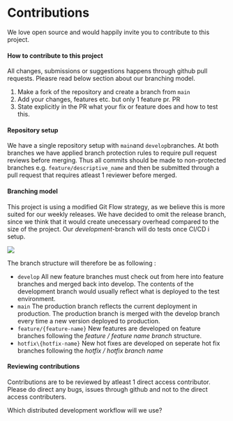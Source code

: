 # Contributions

We love open source and would happily invite you to contribute to this project.

#### How to contribute to this project
All changes, submissions or suggestions happens through github pull requests. Pleasre read below section about our branching model.

1. Make a fork of the repository and create a branch from `main`
2. Add your changes, features etc. but only 1 feature pr. PR 
3. State explicitly in the PR what your fix or feature does and how to test this.



#### Repository setup
We have a single repository setup with `main`and `develop`branches. At both branches we have applied branch protection rules to require pull request reviews before merging. Thus all commits should be made to non-protected branches e.g. `feature/descriptive_name` and then be submitted through a pull request that requires atleast 1 reviewer before merged. 


#### Branching model

This project is using a modified Git Flow strategy, as we believe this is more suited for our weekly releases. We have decided to omit the release branch, since we think that it would create unecessary overhead compared to the size of the project. Our _development_-branch will do tests once CI/CD i setup. 

![](https://i.imgur.com/ea6o39W.png)

The branch structure will therefore be as following :

- `develop` All new feature branches must check out from here into feature branches and merged back into develop. The contents of the development branch would usually reflect what is deployed to the test environment.
- `main` The production branch reflects the current deployment in production. The production branch is merged with the develop branch every time a new version deployed to production.
- `feature/{feature-name}` New features are developed on feature branches following the *feature / feature name branch* structure.
-  `hotfix\{hotfix-name}` New hot fixes are developed on seperate hot fix branches following the *hotfix / hotfix branch name*


#### Reviewing contributions
Contributions are to be reviewed by atleast 1 direct access contributor. Please do direct any bugs, issues through github and not to the direct access contributers.

Which distributed development workflow will we use?